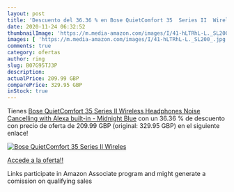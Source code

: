 ```yaml
---
layout: post
title: 'Descuento del 36.36 % en Bose QuietComfort 35  Series II  Wireles'
date: 2020-11-24 06:32:52
thumbnailImage: 'https://m.media-amazon.com/images/I/41-hLTRhL-L._SL200_.jpg'
images: [ 'https://m.media-amazon.com/images/I/41-hLTRhL-L._SL200_.jpg' ]
comments: true
category: ofertas
author: ring
slug: B07G95TJ3P
description:
actualPrice: 209.99 GBP
comparePrice: 329.95 GBP
inStock: true
---
```


Tienes [Bose QuietComfort 35  Series II  Wireless Headphones  Noise Cancelling with Alexa built-in - Midnight Blue](https://www.amazon.co.uk/dp/B07G95TJ3P/?tag=tolees0a-21) con un 36.36 % de descuento con precio de oferta de 209.99 GBP (original: 329.95 GBP) en el siguiente enlace!

[![Bose QuietComfort 35  Series II  Wireles](https://m.media-amazon.com/images/I/41-hLTRhL-L._SL200_.jpg)](https://www.amazon.co.uk/dp/B07G95TJ3P/?tag=tolees0a-21)

[Accede a la oferta!!](https://www.amazon.co.uk/dp/B07G95TJ3P/?tag=tolees0a-21)

Links participate in Amazon Associate program and might generate a comission on qualifying sales



